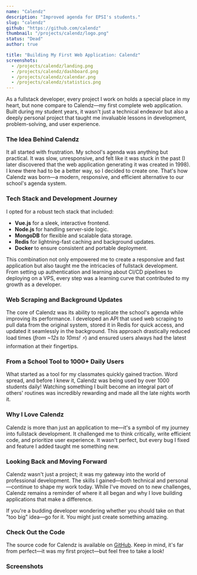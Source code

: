 ```yaml
---
name: "Calendz"
description: "Improved agenda for EPSI's students."
slug: "calendz"
github: "https://github.com/calendz"
thumbnail: "/projects/calendz/logo.png"
status: "Dead"
author: true

title: "Building My First Web Application: Calendz"
screenshots:
  - /projects/calendz/landing.png
  - /projects/calendz/dashboard.png
  - /projects/calendz/calendar.png
  - /projects/calendz/statistics.png
---
```


As a fullstack developer, every project I work on holds a special place in my heart, but none compare to Calendz—my first complete web application. Built during my student years, it wasn't just a technical endeavor but also a deeply personal project that taught me invaluable lessons in development, problem-solving, and user experience.

### The Idea Behind Calendz
It all started with frustration. My school's agenda was anything but practical. It was slow, unresponsive, and felt like it was stuck in the past (I later discovered that the web application generating it was created in 1998). I knew there had to be a better way, so I decided to create one. That's how Calendz was born—a modern, responsive, and efficient alternative to our school's agenda system.

### Tech Stack and Development Journey
I opted for a robust tech stack that included:

- **Vue.js** for a sleek, interactive frontend.
- **Node.js** for handling server-side logic.
- **MongoDB** for flexible and scalable data storage.
- **Redis** for lightning-fast caching and background updates.
- **Docker** to ensure consistent and portable deployment.

This combination not only empowered me to create a responsive and fast application but also taught me the intricacies of fullstack development. From setting up authentication and learning about CI/CD pipelines to deploying on a VPS, every step was a learning curve that contributed to my growth as a developer.

### Web Scraping and Background Updates
The core of Calendz was its ability to replicate the school's agenda while improving its performance. I developed an API that used web scraping to pull data from the original system, stored it in Redis for quick access, and updated it seamlessly in the background. This approach drastically reduced load times (*from ~12s to 10ms! ⚡️*) and ensured users always had the latest information at their fingertips.

### From a School Tool to 1000+ Daily Users
What started as a tool for my classmates quickly gained traction. Word spread, and before I knew it, Calendz was being used by over 1000 students daily! Watching something I built become an integral part of others' routines was incredibly rewarding and made all the late nights worth it.

### Why I Love Calendz
Calendz is more than just an application to me—it's a symbol of my journey into fullstack development. It challenged me to think critically, write efficient code, and prioritize user experience. It wasn't perfect, but every bug I fixed and feature I added taught me something new.

### Looking Back and Moving Forward
Calendz wasn't just a project; it was my gateway into the world of professional development. The skills I gained—both technical and personal—continue to shape my work today. While I've moved on to new challenges, Calendz remains a reminder of where it all began and why I love building applications that make a difference.

If you're a budding developer wondering whether you should take on that "too big" idea—go for it. You might just create something amazing.

### Check Out the Code

The source code for Calendz is available on [GitHub](https://github.com/calendz). Keep in mind, it's far from perfect—it was my first project—but feel free to take a look!

### Screenshots
